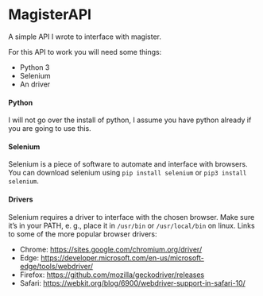 # MagisterAPI
A simple API I wrote to interface with magister.

For this API to work you will need some things:
- Python 3
- Selenium
- An driver

#### Python
I will not go over the install of python, I assume you have python already if you are going to use this.

#### Selenium
Selenium is a piece of software to automate and interface with browsers.  
You can download selenium using `pip install selenium` or `pip3 install selenium`.

#### Drivers
Selenium requires a driver to interface with the chosen browser. Make sure it’s in your PATH, e. g., place it in `/usr/bin` or `/usr/local/bin` on linux.
Links to some of the more popular browser drivers:

* Chrome: 	https://sites.google.com/chromium.org/driver/
* Edge: 	https://developer.microsoft.com/en-us/microsoft-edge/tools/webdriver/
* Firefox: 	https://github.com/mozilla/geckodriver/releases
* Safari: 	https://webkit.org/blog/6900/webdriver-support-in-safari-10/
